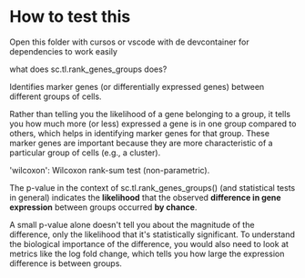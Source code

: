 # How to test this
Open this folder with cursos or vscode with de devcontainer for dependencies to work easily


what does sc.tl.rank_genes_groups does?

Identifies marker genes (or differentially expressed genes) between different groups of cells.

Rather than telling you the likelihood of a gene belonging to a group, it tells you how much more (or less) expressed a gene is in one group compared to others, which helps in identifying marker genes for that group. These marker genes are important because they are more characteristic of a particular group of cells (e.g., a cluster).

'wilcoxon': Wilcoxon rank-sum test (non-parametric).

The p-value in the context of sc.tl.rank_genes_groups() (and statistical tests in general) indicates the **likelihood** that the observed **difference in gene expression** between groups occurred **by chance**.

A small p-value alone doesn't tell you about the magnitude of the difference, only the likelihood that it's statistically significant. To understand the biological importance of the difference, you would also need to look at metrics like the log fold change, which tells you how large the expression difference is between groups.